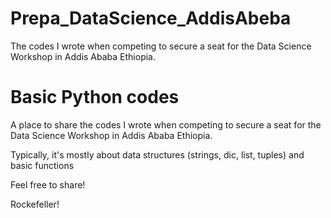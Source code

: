 # Prepa_DataScience_AddisAbeba
The codes I wrote when competing to secure a seat for the Data Science Workshop in Addis Ababa Ethiopia.


# Basic Python codes
A place to share the codes I wrote when competing to secure a seat for the Data Science Workshop in Addis Ababa Ethiopia.

Typically, it's mostly about data structures (strings, dic, list, tuples) and basic functions


Feel free to share!

Rockefeller!
